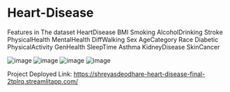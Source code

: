 # Heart-Disease


Features in The dataset 
HeartDisease 
BMI
Smoking 
AlcoholDrinking 
Stroke
PhysicalHealth
MentalHealth
DiffWalking 
Sex 
AgeCategory
Race 
Diabetic 
PhysicalActivity 
GenHealth 
SleepTime
Asthma 
KidneyDisease 
SkinCancer




![image](https://user-images.githubusercontent.com/67466611/177272741-b56dbe43-164e-4f46-ad03-811cf9bf329a.png)
![image](https://user-images.githubusercontent.com/67466611/177272839-f980d3b5-c367-4bc8-8487-1ffb40a1ef6b.png)
![image](https://user-images.githubusercontent.com/67466611/177272925-bf0daa29-88ae-4f83-887d-1a66cc06681d.png)
![image](https://user-images.githubusercontent.com/67466611/177272983-9d265863-b58e-4b45-b6dc-82b6c1bcf06a.png)



Project Deployed Link: https://shreyasdeodhare-heart-disease-final-2tplrq.streamlitapp.com/
